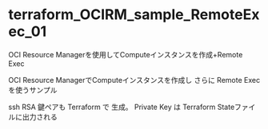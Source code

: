 # terraform_OCIRM_sample_RemoteExec_01
OCI Resource Managerを使用してComputeインスタンスを作成+Remote Exec

OCI Resource ManagerでComputeインスタンスを作成し
さらに Remote Execを使うサンプル

ssh RSA 鍵ペアも Terraform で 生成。
Private Key は Terraform Stateファイルに出力される

